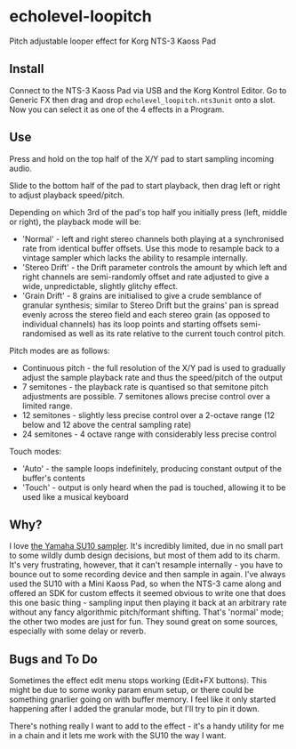 # echolevel-loopitch
 Pitch adjustable looper effect for Korg NTS-3 Kaoss Pad

## Install

Connect to the NTS-3 Kaoss Pad via USB and the Korg Kontrol Editor. Go to Generic FX then drag and drop 
`echolevel_loopitch.nts3unit` onto a slot. Now you can select it as one of the 4 effects in a Program. 

## Use

Press and hold on the top half of the X/Y pad to start sampling incoming audio.

Slide to the bottom half of the pad to start playback, then drag left or right to adjust playback speed/pitch.

Depending on which 3rd of the pad's top half you initially press (left, middle or right), the playback mode will be:

* 'Normal' - left and right stereo channels both playing at a synchronised rate from identical buffer offsets. Use this mode to resample back to a vintage sampler which lacks the ability to resample internally.
* 'Stereo Drift' - the Drift parameter controls the amount by which left and right channels are semi-randomly offset and rate adjusted to give a wide, unpredictable, slightly glitchy effect.
* 'Grain Drift' - 8 grains are initialised to give a crude semblance of granular synthesis; similar to Stereo Drift but the grains' pan is spread evenly across the stereo field and each stereo grain (as opposed to individual channels) has its loop points and starting offsets semi-randomised as well as its rate relative to the current touch control pitch.

Pitch modes are as follows:
* Continuous pitch - the full resolution of the X/Y pad is used to gradually adjust the sample playback rate and thus the speed/pitch of the output
* 7 semitones - the playback rate is quantised so that semitone pitch adjustments are possible. 7 semitones allows precise control over a limited range.
* 12 semitones - slightly less precise control over a 2-octave range (12 below and 12 above the central sampling rate)
* 24 semitones - 4 octave range with considerably less precise control

Touch modes:
* 'Auto' - the sample loops indefinitely, producing constant output of the buffer's contents
* 'Touch' - output is only heard when the pad is touched, allowing it to be used like a musical keyboard

## Why?
I love [the Yamaha SU10 sampler](https://www.youtube.com/watch?v=muO-xxlZpMg). It's incredibly limited, due in no small part to some wildly dumb design decisions, but most of them add to its charm. It's very frustrating, however, that it can't resample internally - you have to bounce out to some recording device and then sample in again. I've always used the SU10 with a Mini Kaoss Pad, so when the NTS-3 came along and offered an SDK for custom effects it seemed obvious to write one that does this one basic thing - sampling input then playing it back at an arbitrary rate without any fancy algorithmic pitch/formant shifting. That's 'normal' mode; the other two modes are just for fun. They sound great on some sources, especially with some delay or reverb.

## Bugs and To Do
Sometimes the effect edit menu stops working (Edit+FX buttons). This might be due to some wonky param enum setup, or there could be something gnarlier going on with buffer memory. I feel like it only started happening after I added the granular mode, but I'll try to pin it down.

There's nothing really I want to add to the effect - it's a handy utility for me in a chain and it lets me work with the SU10 the way I want.
